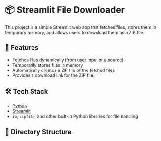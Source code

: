 # 📦 Streamlit File Downloader

This project is a simple Streamlit web app that fetches files, stores them in temporary memory, and allows users to download them as a ZIP file.

## 🚀 Features

- Fetches files dynamically (from user input or a source)
- Temporarily stores files in memory
- Automatically creates a ZIP file of the fetched files
- Provides a download link for the ZIP file

## 🛠️ Tech Stack

- [Python](https://www.python.org/)
- [Streamlit](https://streamlit.io/)
- `io`, `zipfile`, and other built-in Python libraries for file handling

## 📂 Directory Structure

